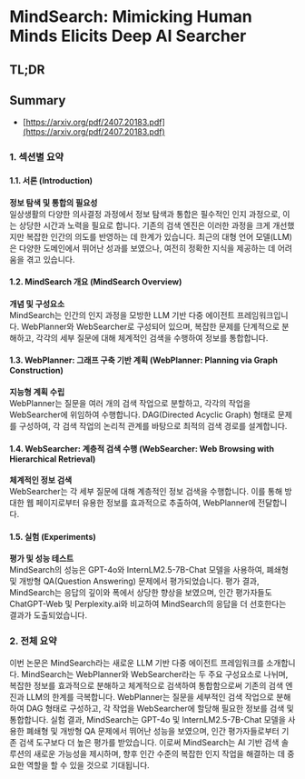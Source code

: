 # MindSearch: Mimicking Human Minds Elicits Deep AI Searcher
## TL;DR
## Summary
- [https://arxiv.org/pdf/2407.20183.pdf](https://arxiv.org/pdf/2407.20183.pdf)

### 1. 섹션별 요약

#### 1.1. 서론 (Introduction)
**정보 탐색 및 통합의 필요성**  
일상생활의 다양한 의사결정 과정에서 정보 탐색과 통합은 필수적인 인지 과정으로, 이는 상당한 시간과 노력을 필요로 합니다. 기존의 검색 엔진은 이러한 과정을 크게 개선했지만 복잡한 인간의 의도를 반영하는 데 한계가 있습니다. 최근의 대형 언어 모델(LLM)은 다양한 도메인에서 뛰어난 성과를 보였으나, 여전히 정확한 지식을 제공하는 데 어려움을 겪고 있습니다.

#### 1.2. MindSearch 개요 (MindSearch Overview)
**개념 및 구성요소**  
MindSearch는 인간의 인지 과정을 모방한 LLM 기반 다중 에이전트 프레임워크입니다. WebPlanner와 WebSearcher로 구성되어 있으며, 복잡한 문제를 단계적으로 분해하고, 각각의 세부 질문에 대해 체계적인 검색을 수행하여 정보를 통합합니다.

#### 1.3. WebPlanner: 그래프 구축 기반 계획 (WebPlanner: Planning via Graph Construction)
**지능형 계획 수립**  
WebPlanner는 질문을 여러 개의 검색 작업으로 분할하고, 각각의 작업을 WebSearcher에 위임하여 수행합니다. DAG(Directed Acyclic Graph) 형태로 문제를 구성하여, 각 검색 작업의 논리적 관계를 바탕으로 최적의 검색 경로를 설계합니다.

#### 1.4. WebSearcher: 계층적 검색 수행 (WebSearcher: Web Browsing with Hierarchical Retrieval)
**체계적인 정보 검색**  
WebSearcher는 각 세부 질문에 대해 계층적인 정보 검색을 수행합니다. 이를 통해 방대한 웹 페이지로부터 유용한 정보를 효과적으로 추출하여, WebPlanner에 전달합니다.

#### 1.5. 실험 (Experiments)
**평가 및 성능 테스트**  
MindSearch의 성능은 GPT-4o와 InternLM2.5-7B-Chat 모델을 사용하여, 폐쇄형 및 개방형 QA(Question Answering) 문제에서 평가되었습니다. 평가 결과, MindSearch는 응답의 깊이와 폭에서 상당한 향상을 보였으며, 인간 평가자들도 ChatGPT-Web 및 Perplexity.ai와 비교하여 MindSearch의 응답을 더 선호한다는 결과가 도출되었습니다.

### 2. 전체 요약

이번 논문은 MindSearch라는 새로운 LLM 기반 다중 에이전트 프레임워크를 소개합니다. MindSearch는 WebPlanner와 WebSearcher라는 두 주요 구성요소로 나뉘며, 복잡한 정보를 효과적으로 분해하고 체계적으로 검색하여 통합함으로써 기존의 검색 엔진과 LLM의 한계를 극복합니다. WebPlanner는 질문을 세부적인 검색 작업으로 분해하여 DAG 형태로 구성하고, 각 작업을 WebSearcher에 할당해 필요한 정보를 검색 및 통합합니다. 실험 결과, MindSearch는 GPT-4o 및 InternLM2.5-7B-Chat 모델을 사용한 폐쇄형 및 개방형 QA 문제에서 뛰어난 성능을 보였으며, 인간 평가자들로부터 기존 검색 도구보다 더 높은 평가를 받았습니다. 이로써 MindSearch는 AI 기반 검색 솔루션의 새로운 가능성을 제시하며, 향후 인간 수준의 복잡한 인지 작업을 해결하는 데 중요한 역할을 할 수 있을 것으로 기대됩니다.